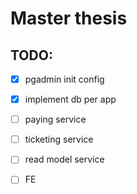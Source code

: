 # Master thesis

## TODO:
- [x] pgadmin init config
- [X] implement db per app
- [ ] paying service
- [ ] ticketing service
- [ ] read model service
- [ ] FE

